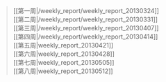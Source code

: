> [[第一周|/weekly_report/weekly_report_20130324]]    
[[第二周|/weekly_report/weekly_report_20130331]]  
[[第三周|/weekly_report/weekly_report_20130407]]    
[[第四周|/weekly_report/weekly_report_20130414]]    
[[第五周|weekly_report_20130421]]    
[[第六周|weekly_report_20130428]]    
[[第七周|weekly_report_20130505]]    
[[第八周|weekly_report_20130512]]    